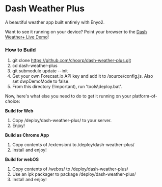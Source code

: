 Dash Weather Plus
=================

A beautiful weather app built entirely with Enyo2.

Want to see it running on your device? Point your browser to the [Dash Weather+ Live Demo](http://app.choorp.org/DashWeatherPlus)!

### How to Build

1. git clone https://github.com/choorp/dash-weather-plus.git
2. cd dash-weather-plus
3. git submodule update --init
4. Get your own Forecast.io API key and add it to /source/config.js. Also set dwpDemoMode to false.
5. From this directory (!important), run 'tools\deploy.bat'.

Now, here's what else you need to do to get it running on your platform-of-choice:

**Build for Web**

1. Copy /deploy/dash-weather-plus/ to your server.
2. Enjoy!

**Build as Chrome App**

1. Copy contents of /extension/ to /deploy/dash-weather-plus/
2. Install and enjoy!

**Build for webOS**

1. Copy contents of /webos/ to /deploy/dash-weather-plus/
2. Use an ipk packager to package /deploy/dash-weather-plus/
3. Install and enjoy!
